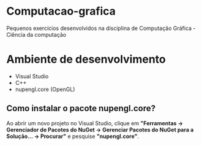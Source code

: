 # Computacao-grafica
Pequenos exercícios desenvolvidos na disciplina de Computação Gráfica - Ciência da computação

# Ambiente de desenvolvimento
* Visual Studio
* C++
* nupengl.core (OpenGL)

## Como instalar o pacote nupengl.core?
Ao abrir um novo projeto no Visual Studio, clique em **"Ferramentas -> Gerenciador de Pacotes do NuGet -> Gerenciar Pacotes do NuGet para a Solução... -> Procurar"** e pesquise **"nupengl.core"**. 

